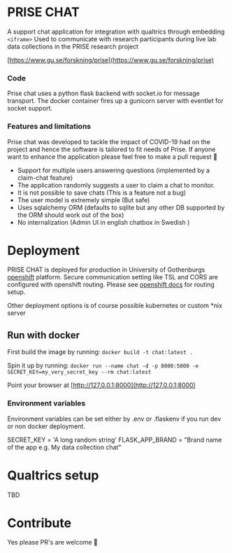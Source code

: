 # PRISE CHAT
A support chat application for integration with qualtrics through embedding `<iframe>`
Used to communicate with research participants during live lab data collections in the PRISE research project

[https://www.gu.se/forskning/prise](https://www.gu.se/forskning/prise)

### Code
Prise chat uses a python flask backend with socket.io for message transport. The docker container fires up a gunicorn 
server with eventlet for socket support. 

### Features and limitations 
Prise chat was developed to tackle the impact of COVID-19 had on the project and hence the software is tailored to fit 
needs of Prise. If anyone want to enhance the application please feel free to make a pull request :sparkling_heart:

* Support for multiple users answering questions (implemented by a claim-chat feature)
* The application randomly suggests a user to claim a chat to monitor.
* It is not possible to save chats (This is a feature not a bug)
* The user model is extremely simple (But safe)
* Uses sqlalchemy ORM (defaults to sqlite but any other DB supported by the ORM should work out of the box)
* No internalization (Admin UI in english chatbox in Swedish )





# Deployment
PRISE CHAT is deployed for production in University of Gothenburgs
[openshift](https://www.redhat.com/en/technologies/cloud-computing/openshift) 
platform. Secure communication setting like TSL and CORS are configured with openshift routing. Please see 
[openshift docs](https://docs.openshift.com/container-platform/4.1/networking/routes/secured-routes.html) for routing 
setup. 

Other deployment options is of course possible kubernetes or custom *nix server

## Run with docker

First build the image by running: 
`docker build -t chat:latest .`

Spin it up by running: 
`docker run --name chat -d -p 8000:5000 -e SECRET_KEY=my_very_secret_key --rm chat:latest`


Point your browser at [http://127.0.0.1:8000](http://127.0.0.1:8000)

### Environment variables 
Environment variables can be set either by .env or .flaskenv if you run dev or non docker deployment. 

SECRET_KEY = 'A long random string'
FLASK_APP_BRAND = "Brand name of the app e.g. My data collection chat"
  

# Qualtrics setup
TBD

# Contribute 
Yes please PR's are welcome :sparkling_heart: